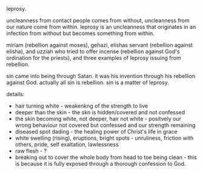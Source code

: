 leprosy.

uncleanness from contact people comes from without, uncleanness from our nature come
from within. leprosy is an uncleanness that originates in an infection from
without but becomes something from within.

miriam (rebellion against moses), gehazi, elishas servant (rebellion against elisha),
and uzziah who tried to offer incense (rebellion against God's ordination for the
priests), and three examples of leprosy issuing from rebellion.

sin came into being through Satan. it was his invention through his rebellion against God. actually all sin is rebellion. sin is a matter of leprosy.

details:
- hair turning white - weakenkng of the strength to live
- deeper than the skin - the skn is hidden/covered and not confessed
- the skin becoming white, not deeper, hair not white - positvely our wrong behaviour not covered but confessed and our strength remaining
- diseased spot dading - the healing power of Christ's life in grace
- white swelling (rising), eruptions, bright spots - unruliness, friction with others, pride, self exaltation, lawlessness
- raw flesh - ?
- breaking out to cover the whole body from head to toe being clean - this is because it is fully exposed through a thorough confession to God.
